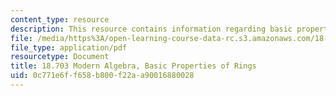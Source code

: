 ```yaml
---
content_type: resource
description: This resource contains information regarding basic properties of rings.
file: /media/https%3A/open-learning-course-data-rc.s3.amazonaws.com/18-703-modern-algebra-spring-2013/0c771e6ff658b800f22aa90016880028_MIT18_703S13_pra_l_15.pdf
file_type: application/pdf
resourcetype: Document
title: 18.703 Modern Algebra, Basic Properties of Rings
uid: 0c771e6f-f658-b800-f22a-a90016880028
---
```


